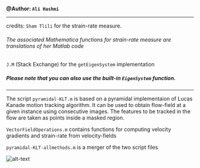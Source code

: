 **@Author: `Ali Hashmi`**
___
credits: `Sham Tlili` for the strain-rate measure. 
###### The associated Mathematica functions for strain-rate measure are translations of her Matlab code

`J.M` (Stack Exchange) for the `getEigenSystem` implementation 
##### Please note that you can also use the built-in `EigenSystem` function.
___

The script `pyramidal-KLT.m` is based on a pyramidal implementaion of Lucas Kanade motion tracking algorithm. It can be used
to obtain flow-field at a given instance using consecutive images. The features to be tracked in the flow are taken as points inside a masked region. 

`VectorFieldOperations.m` contains functions for computing velocity gradients and strain-rate from velocity-fields

`pyramidal-KLT-allmethods.m` is a merger of the two script files

![alt-text](https://github.com/alihashmiii/FlowFields/blob/master/for%20Readme/flow_upload_image_github.png)

